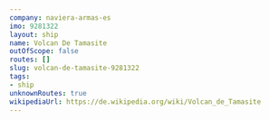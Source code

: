 ```yaml
---
company: naviera-armas-es
imo: 9281322
layout: ship
name: Volcan De Tamasite
outOfScope: false
routes: []
slug: volcan-de-tamasite-9281322
tags:
- ship
unknownRoutes: true
wikipediaUrl: https://de.wikipedia.org/wiki/Volcan_de_Tamasite
---
```

